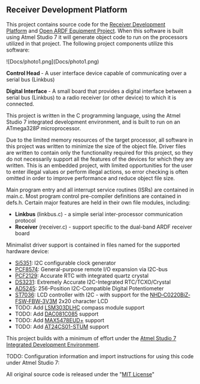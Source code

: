 <h2>Receiver Development Platform</h2>
<p>This project contains source code for the&nbsp;<a href="https://groups.google.com/forum/#!forum/receiver-development-platform">Receiver Development Platform</a>&nbsp;and&nbsp;<a href="http://openardf.org/index.php/ardf-open-equipment-project/">Open ARDF Equipment Project</a>. When this software is built using Atmel Studio 7 it will generate object code to run on the processors utilized in that project. The following project components utilize this software:</p>
![Docs/photo1.png](Docs/photo1.png)<p style="text-align: center;"></p>
<p><strong>Control Head&nbsp;</strong>- A user interface device capable of communicating over a serial bus (Linkbus)</p>
<p><strong>Digital Interface&nbsp;</strong>- A small board that provides a digital interface between a serial bus (Linkbus) to a radio receiver (or other device) to which it is connected.</p>
<p>This project is written in the C programming language, using the Atmel Studio 7 integrated development environment, and is built to run on an ATmega328P microprocessor.</p>
<p>Due to the limited memory resources of the target processor, all software in this project was written to minimize the size of the object file. Driver files are written to contain only the functionality required for this project, so they do not necessarily support all the features of the devices for which they are written. This is an embedded project, with limited opportunities for the user to enter illegal values or perform illegal actions, so error checking is often omitted in order to improve performance and reduce object file size.</p>
<p>Main program entry and all interrupt service routines (ISRs) are contained in main.c. Most program control pre-compiler definitions are contained in defs.h. Certain major features are held in their own file modules, including:</p>
<ul>
<li><strong>Linkbus</strong> (linkbus.c) - a simple serial inter-processor communication protocol</li>
<li><strong>Receiver</strong> (receiver.c) - support specific to the dual-band ARDF receiver board</li>
</ul>
<p>Minimalist driver support is contained in files named for the supported hardware device:</p>
<ul>
<li><a href="http://www.silabs.com/documents/public/data-sheets/Si5351-B.pdf">Si5351</a>: I2C configurable clock generator</li>
<li><a href="http://www.nxp.com/documents/data_sheet/PCF8574_PCF8574A.pdf">PCF8574</a>: General-purpose remote I/O expansion via I2C-bus</li>
<li><a href="http://www.nxp.com/documents/data_sheet/PCF2129.pdf">PCF2129</a>: Accurate RTC with integrated quartz crystal</li>
<li><a href="http://datasheets.maximintegrated.com/en/ds/DS3231-DS3231S.pdf">DS3231</a>: Extremely Accurate I2C-Integrated RTC/TCXO/Crystal</li>
<li><a href="http://www.analog.com/media/en/technical-documentation/data-sheets/AD5245.pdf">AD5245</a>: 256-Position I2C-Compatible Digital Potentiometer</li>
<li><a href="http://www.newhavendisplay.com/app_notes/ST7036.pdf">ST7036</a>: LCD controller with I2C - with support for the <a href="http://www.newhavendisplay.com/specs/NHD-C0220BiZ-FSW-FBW-3V3M.pdf">NHD‐C0220BiZ‐FSW‐FBW‐3V3M</a>&nbsp;2x20 character LCD&nbsp;</li>
<li>TODO: Add <a href="https://www.adafruit.com/product/1120">LSM303DLHC</a>&nbsp;compass module support</li>
<li>TODO: Add <a href="http://www.ti.com/lit/ds/symlink/dac081c081.pdf">DAC081C085</a>&nbsp;support</li>
<li>TODO: Add <a href="http://datasheets.maximintegrated.com/en/ds/MAX5477-MAX5479.pdf">MAX5478EUD+</a>&nbsp;support</li>
<li>TODO: Add <a href="http://www.atmel.com/Images/Atmel-8815-SEEPROM-AT24CS01-02-Datasheet.pdf">AT24CS01-STUM</a>&nbsp;support</li>
</ul>
<p>This project builds with a minimum of effort under the <a href="http://www.atmel.com/microsite/atmel-studio/">Atmel Studio 7 Integrated Development Environment</a>.</p>
<p>TODO: Configuration information and import instructions for using this code under Atmel Studio 7:</p>
<p>All original source code is released under the "<a href="https://opensource.org/licenses/MIT">MIT License</a>"</p>
